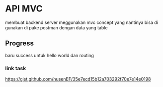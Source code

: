 # API MVC
membuat backend server meggunakan mvc concept yang nantinya bisa di gunakan di pake postman dengan data yang table

## Progress
baru success untuk hello world dan routing

### link task
https://gist.github.com/husenEF/35e7ecd15b12a703292f70e7e14e0198

